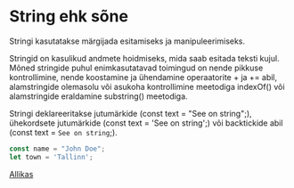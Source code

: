 # String ehk sõne

Stringi kasutatakse märgijada esitamiseks ja manipuleerimiseks.

Stringid on kasulikud andmete hoidmiseks, mida saab esitada teksti kujul. Mõned stringide puhul enimkasutatavad toimingud on nende pikkuse kontrollimine, nende koostamine ja ühendamine operaatorite + ja += abil, alamstringide olemasolu või asukoha kontrollimine meetodiga indexOf() või alamstringide eraldamine substring() meetodiga.

Stringi deklareeritakse jutumärkide (const text = "See on string";), ühekordsete jutumärkide (const text = 'See on string';) või backtickide abil (const text = `See on string`;).

```javascript
const name = "John Doe";
let town = 'Tallinn';
```

[Allikas](https://developer.mozilla.org/en-US/docs/Web/JavaScript/Reference/Global_Objects/String)